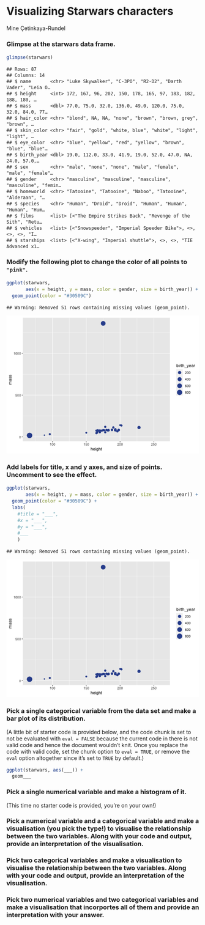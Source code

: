 Visualizing Starwars characters
================
Mine Çetinkaya-Rundel

### Glimpse at the starwars data frame.

``` r
glimpse(starwars)
```

    ## Rows: 87
    ## Columns: 14
    ## $ name       <chr> "Luke Skywalker", "C-3PO", "R2-D2", "Darth Vader", "Leia O…
    ## $ height     <int> 172, 167, 96, 202, 150, 178, 165, 97, 183, 182, 188, 180, …
    ## $ mass       <dbl> 77.0, 75.0, 32.0, 136.0, 49.0, 120.0, 75.0, 32.0, 84.0, 77…
    ## $ hair_color <chr> "blond", NA, NA, "none", "brown", "brown, grey", "brown", …
    ## $ skin_color <chr> "fair", "gold", "white, blue", "white", "light", "light", …
    ## $ eye_color  <chr> "blue", "yellow", "red", "yellow", "brown", "blue", "blue"…
    ## $ birth_year <dbl> 19.0, 112.0, 33.0, 41.9, 19.0, 52.0, 47.0, NA, 24.0, 57.0,…
    ## $ sex        <chr> "male", "none", "none", "male", "female", "male", "female"…
    ## $ gender     <chr> "masculine", "masculine", "masculine", "masculine", "femin…
    ## $ homeworld  <chr> "Tatooine", "Tatooine", "Naboo", "Tatooine", "Alderaan", "…
    ## $ species    <chr> "Human", "Droid", "Droid", "Human", "Human", "Human", "Hum…
    ## $ films      <list> [<"The Empire Strikes Back", "Revenge of the Sith", "Retu…
    ## $ vehicles   <list> [<"Snowspeeder", "Imperial Speeder Bike">, <>, <>, <>, "I…
    ## $ starships  <list> [<"X-wing", "Imperial shuttle">, <>, <>, "TIE Advanced x1…

### Modify the following plot to change the color of all points to `"pink"`.

``` r
ggplot(starwars, 
       aes(x = height, y = mass, color = gender, size = birth_year)) +
  geom_point(color = "#30509C")
```

    ## Warning: Removed 51 rows containing missing values (geom_point).

![](starwars_files/figure-gfm/scatterplot-1.png)<!-- -->

### Add labels for title, x and y axes, and size of points. Uncomment to see the effect.

``` r
ggplot(starwars, 
       aes(x = height, y = mass, color = gender, size = birth_year)) +
  geom_point(color = "#30509C") +
  labs(
    #title = "___",
    #x = "___", 
    #y = "___",
    #___
    )
```

    ## Warning: Removed 51 rows containing missing values (geom_point).

![](starwars_files/figure-gfm/scatterplot-labels-1.png)<!-- -->

### Pick a single categorical variable from the data set and make a bar plot of its distribution.

(A little bit of starter code is provided below, and the code chunk is
set to not be evaluated with `eval = FALSE` because the current code in
there is not valid code and hence the document wouldn’t knit. Once you
replace the code with valid code, set the chunk option to `eval = TRUE`,
or remove the `eval` option altogether since it’s set to `TRUE` by
default.)

``` r
ggplot(starwars, aes(___)) +
  geom___
```

### Pick a single numerical variable and make a histogram of it.

(This time no starter code is provided, you’re on your own!)

### Pick a numerical variable and a categorical variable and make a visualisation (you pick the type!) to visualise the relationship between the two variables. Along with your code and output, provide an interpretation of the visualisation.

### Pick two categorical variables and make a visualisation to visualise the relationship between the two variables. Along with your code and output, provide an interpretation of the visualisation.

### Pick two numerical variables and two categorical variables and make a visualisation that incorportes all of them and provide an interpretation with your answer.
